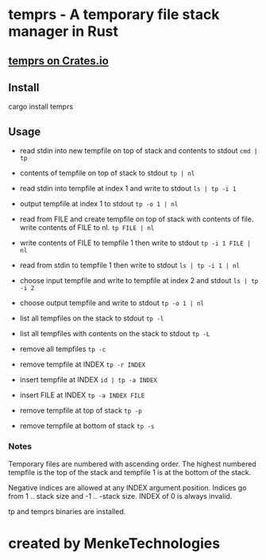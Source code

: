 # temprs - A temporary file stack manager in Rust

## [temprs on Crates.io](https://crates.io/crates/temprs)

## Install

cargo install temprs

## Usage

- read stdin into new tempfile on top of stack and contents to stdout
  ```cmd | tp```

- contents of tempfile on top of stack to stdout
  ```tp | nl```

- read stdin into tempfile at index 1 and write to stdout
  ```ls | tp -i 1```

- output tempfile at index 1 to stdout
  ```tp -o 1 | nl```

- read from FILE and create tempfile on top of stack with contents of file.  write contents of FILE to nl.
  ```tp FILE | nl```

- write contents of FILE to tempfile 1 then write to stdout
  ```tp -i 1 FILE | nl```

- read from stdin to tempfile 1 then write to stdout
  ```ls | tp -i 1 | nl```

- choose input tempfile and write to tempfile at index 2 and stdout
  ```ls | tp -i 2```

- choose output tempfile and write to stdout
  ```tp -o 1 | nl```

- list all tempfiles on the stack to stdout
  ```tp -l```

- list all tempfiles with contents on the stack to stdout
  ```tp -L```

- remove all tempfiles
  ```tp -c```

- remove tempfile at INDEX
  ```tp -r INDEX```

- insert tempfile at INDEX
  ```id | tp -a INDEX```
 
- insert FILE at INDEX
  ```tp -a INDEX FILE```
- remove tempfile at top of stack
  ```tp -p```

- remove tempfile at bottom of stack
  ```tp -s```

### Notes

Temporary files are numbered with ascending order. The highest numbered tempfile is the top of the stack and tempfile 1
is at the bottom of the stack.

Negative indices are allowed at any INDEX argument position.  Indices go from 1 .. stack size and -1 .. -stack size.  INDEX of 0 is always invalid.

tp and temprs binaries are installed.

# created by MenkeTechnologies
